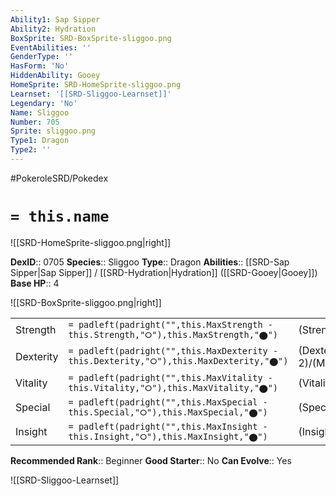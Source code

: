 ```yaml
---
Ability1: Sap Sipper
Ability2: Hydration
BoxSprite: SRD-BoxSprite-sliggoo.png
EventAbilities: ''
GenderType: ''
HasForm: 'No'
HiddenAbility: Gooey
HomeSprite: SRD-HomeSprite-sliggoo.png
Learnset: '[[SRD-Sliggoo-Learnset]]'
Legendary: 'No'
Name: Sliggoo
Number: 705
Sprite: sliggoo.png
Type1: Dragon
Type2: ''
---
```


#PokeroleSRD/Pokedex

# `= this.name`

![[SRD-HomeSprite-sliggoo.png|right]]

**DexID**:: 0705
**Species**:: Sliggoo
**Type**:: Dragon
**Abilities**:: [[SRD-Sap Sipper|Sap Sipper]] / [[SRD-Hydration|Hydration]] ([[SRD-Gooey|Gooey]])
**Base HP**:: 4

![[SRD-BoxSprite-sliggoo.png|right]]

|           |                                                                                        |                                          |
| --------- | -------------------------------------------------------------------------------------- | ---------------------------------------- |
| Strength  | `= padleft(padright("",this.MaxStrength - this.Strength,"⭘"),this.MaxStrength,"⬤")`    | (Strength::2)/(MaxStrength::5)   |
| Dexterity | `= padleft(padright("",this.MaxDexterity - this.Dexterity,"⭘"),this.MaxDexterity,"⬤")` | (Dexterity:: 2)/(MaxDexterity::4) |
| Vitality  | `= padleft(padright("",this.MaxVitality - this.Vitality,"⭘"),this.MaxVitality,"⬤")`    | (Vitality::2)/(MaxVitality::4)   |
| Special   | `= padleft(padright("",this.MaxSpecial - this.Special,"⭘"),this.MaxSpecial,"⬤")`       | (Special::2)/(MaxSpecial::5)     |
| Insight   | `= padleft(padright("",this.MaxInsight - this.Insight,"⭘"),this.MaxInsight,"⬤")`       | (Insight::3)/(MaxInsight::6)     |

**Recommended Rank**:: Beginner
**Good Starter**:: No
**Can Evolve**:: Yes

![[SRD-Sliggoo-Learnset]]